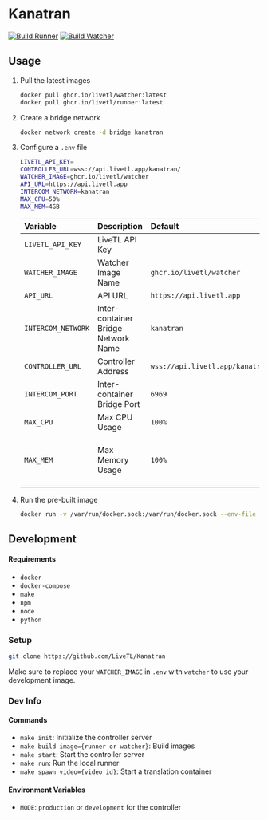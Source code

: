 # Kanatran
[![Build Runner](https://github.com/LiveTL/kanatran/actions/workflows/build_runner.yaml/badge.svg)](https://github.com/LiveTL/kanatran/actions/workflows/build_runner.yaml)
[![Build Watcher](https://github.com/LiveTL/kanatran/actions/workflows/build_watcher.yaml/badge.svg)](https://github.com/LiveTL/kanatran/actions/workflows/build_watcher.yaml)
<!-- [![Deploy to Production](https://github.com/LiveTL/kanatran/actions/workflows/deploy.yaml/badge.svg)](https://github.com/LiveTL/kanatran/actions/workflows/deploy.yaml) -->

## Usage


1. Pull the latest images
    ```bash
    docker pull ghcr.io/livetl/watcher:latest
    docker pull ghcr.io/livetl/runner:latest
    ```
1. Create a bridge network
    ```bash
    docker network create -d bridge kanatran
    ```
1. Configure a `.env` file
    ```bash
    LIVETL_API_KEY=
    CONTROLLER_URL=wss://api.livetl.app/kanatran/
    WATCHER_IMAGE=ghcr.io/livetl/watcher
    API_URL=https://api.livetl.app
    INTERCOM_NETWORK=kanatran
    MAX_CPU=50%
    MAX_MEM=4GB
    ```
    | Variable | Description | Default | Required | Values |
    |:---------|:------------|:--------|:---------|:-------|
    | `LIVETL_API_KEY` | LiveTL API Key | ` ` | ✅ | String |
    | `WATCHER_IMAGE` | Watcher Image Name | `ghcr.io/livetl/watcher` | ❌ | String |
    | `API_URL` | API URL | `https://api.livetl.app` | ❌ | String |
    | `INTERCOM_NETWORK` | Inter-container Bridge Network Name | `kanatran` | ❌ | String |
    | `CONTROLLER_URL` | Controller Address | `wss://api.livetl.app/kanatran/controller` | ❌ | String |
    | `INTERCOM_PORT` | Inter-container Bridge Port | `6969` | ❌ | Integer |
    | `MAX_CPU` | Max CPU Usage | `100%` | ❌ | Percentage (`__%`) |
    | `MAX_MEM` | Max Memory Usage | `100%` | ❌ | Bytes (`__GB`, `__MB`, etc.), Percentage (`__%`) |
1.  Run the pre-built image
    ```bash
    docker run -v /var/run/docker.sock:/var/run/docker.sock --env-file .env ghcr.io/livetl/runner
    ```

## Development

#### Requirements
* `docker`
* `docker-compose`
* `make`
* `npm`
* `node`
* `python`

### Setup
```bash
git clone https://github.com/LiveTL/Kanatran
```
Make sure to replace your `WATCHER_IMAGE` in `.env` with `watcher` to use your development image.

### Dev Info

#### Commands
* `make init`: Initialize the controller server
* `make build image={runner or watcher}`: Build images
* `make start`: Start the controller server
* `make run`: Run the local runner
* `make spawn video={video id}`: Start a translation container

#### Environment Variables
* `MODE`: `production` or `development` for the controller
